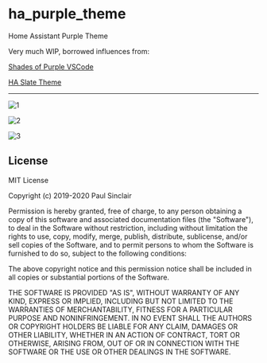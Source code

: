 # ha_purple_theme

Home Assistant Purple Theme

Very much WIP, borrowed influences from:

[Shades of Purple VSCode](https://github.com/ahmadawais/shades-of-purple-vscode)

[HA Slate Theme](https://github.com/seangreen2/slate_theme)

---

![1](https://raw.githubusercontent.com/sinclairpaul/ha_purple_theme/master/images/one.png)

![2](https://raw.githubusercontent.com/sinclairpaul/ha_purple_theme/master/images/two.png)

![3](https://raw.githubusercontent.com/sinclairpaul/ha_purple_theme/master/images/three.png)

## License

MIT License

Copyright (c) 2019-2020 Paul Sinclair

Permission is hereby granted, free of charge, to any person obtaining a copy
of this software and associated documentation files (the "Software"), to deal
in the Software without restriction, including without limitation the rights
to use, copy, modify, merge, publish, distribute, sublicense, and/or sell
copies of the Software, and to permit persons to whom the Software is
furnished to do so, subject to the following conditions:

The above copyright notice and this permission notice shall be included in all
copies or substantial portions of the Software.

THE SOFTWARE IS PROVIDED "AS IS", WITHOUT WARRANTY OF ANY KIND, EXPRESS OR
IMPLIED, INCLUDING BUT NOT LIMITED TO THE WARRANTIES OF MERCHANTABILITY,
FITNESS FOR A PARTICULAR PURPOSE AND NONINFRINGEMENT. IN NO EVENT SHALL THE
AUTHORS OR COPYRIGHT HOLDERS BE LIABLE FOR ANY CLAIM, DAMAGES OR OTHER
LIABILITY, WHETHER IN AN ACTION OF CONTRACT, TORT OR OTHERWISE, ARISING FROM,
OUT OF OR IN CONNECTION WITH THE SOFTWARE OR THE USE OR OTHER DEALINGS IN THE
SOFTWARE.
